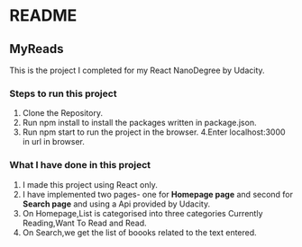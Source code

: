 # README
## MyReads

This is the project I completed for my React NanoDegree by Udacity.

### Steps to run this project
1. Clone the Repository.
2. Run npm install to install the packages written in package.json.
3. Run npm start to run the project in the browser.
4.Enter localhost:3000 in url in browser.

### What I have done in this project
1. I made this project using React only.
2. I have implemented two pages- one for **Homepage page** and second for **Search page** and using a Api provided by Udacity.
3. On Homepage,List is categorised into three categories Currently Reading,Want To Read and Read.
4. On Search,we get the list of boooks related to the text entered.
